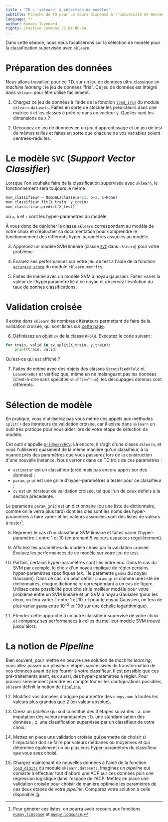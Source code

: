 ```yaml
---
title : "TD : `sklearn` & sélection de modèles"
subtitle: Planche de TD pour un cours dispensé à l'université de Rennes 2
language: fr
author: Romain Tavenard
rights: Creative Commons CC BY-NC-SA
---
```


Dans cette séance, nous nous focaliserons sur la sélection de modèle pour la
classification supervisée avec `sklearn`.

# Préparation des données

Nous allons travailler, pour ce TD, sur un jeu de données ultra classique en
_machine learning_ : le jeu de données "Iris". Ce jeu de données est intégré
dans `sklearn` pour être utilisé facilement.

1. Chargez ce jeu de données à l'aide de la fonction [`load_iris`](http://scikit-learn.org/stable/modules/generated/sklearn.datasets.load_iris.html) du module
`sklearn.datasets`. Faites en sorte de stocker les prédicteurs dans une matrice
`X` et les classes à prédire dans un vecteur `y`. Quelles sont les dimensions
de `X` ?

2. Découpez ce jeu de données en un jeu d'apprentissage et un jeu de test de
mêmes tailles et faites en sorte que chacune de vos variables soient
centrées-réduites.

# Le modèle `SVC` (_Support Vector Classifier_)

Lorsque l'on souhaite faire de la classification supervisée avec `sklearn`, le
fonctionnement sera toujours le même :

```python
mon_classifieur = NomDeLaClasse(a=12, b=3, c=None)
mon_classifieur.fit(X_train, y_train)
mon_classifieur.predict(X_test)
```

où `a`, `b` et `c` sont les hyper-paramètres du modèle.

À vous donc de dénicher la classe `sklearn` correspondant au modèle de votre
choix et d'éplucher sa documentation pour comprendre le fonctionnement des
différents hyper-paramètres associés au modèle.

3. Apprenez un modèle SVM linéaire (classe [`SVC`](http://scikit-learn.org/stable/modules/generated/sklearn.svm.SVC.html) dans `sklearn`) pour votre
problème.

4. Évaluez ses performances sur votre jeu de test à l'aide de la fonction
[`accuracy_score`](http://scikit-learn.org/stable/modules/generated/sklearn.metrics.accuracy_score.html) du module `sklearn.metrics`.

5. Faites de même avec un modèle SVM à noyau gaussien. Faites varier la valeur
de l'hyperparamètre lié à ce noyau et observez l'évolution du taux de bonnes
classifications.

# Validation croisée

Il existe dans `sklearn` de nombreux itérateurs permettant de faire de la
validation croisée, qui sont listés sur
[cette page](http://scikit-learn.org/stable/modules/classes.html#splitter-classes).

6. Définissez un objet `cv` de la classe `KFold`. Exécutez le code suivant :
```python
for train, valid in cv.split(X_train, y_train):
    print(train, valid)
```
Qu'est-ce qui est affiché ?

7. Faites de même avec des objets des classes `StratifiedKFold` et `LeaveOneOut`
et vérifiez que, même en ne mélangeant pas les données (c'est-à-dire sans
spécifier `shuffle=True`), les découpages obtenus sont différents.

# Sélection de modèle

En pratique, vous n'utiliserez pas vous même ces appels aux méthodes `split()`
des itérateurs de validation croisée, car il existe dans `sklearn` un outil
très pratique pour vous aider lors de votre étape de sélection de modèle.

Cet outil s'appelle
[`GridSearchCV`](http://scikit-learn.org/stable/modules/generated/sklearn.model_selection.GridSearchCV.html).
Là encore, il s'agit d'une classe `sklearn`, et vous l'utiliserez quasiment de
la même manière qu'un classifieur, à la nuance près des paramètres que vous
passerez lors de la construction d'une nouvelle instance.
Nous verrons dans ce TD trois de ces paramètres :

* `estimator` est un classifieur (créé mais pas encore appris sur des données) ;
* `param_grid` est une grille d'hyper-paramètres à tester pour ce classifieur ;
* `cv` est un itérateur de validation croisée, tel que l'un de ceux définis à la
section précédente.

Le paramètre `param_grid` est un dictionnaire (ou une liste de dictionnaire,
comme on le verra plus tard) dont les clés sont les noms des hyper-paramètres à
faire varier et les valeurs associées sont des listes de valeurs à
tester[^1].

8. Reprenez le cas d'un classifieur SVM linéaire et faites varier
l'hyper-paramètre `C` entre 1 et 10 (en prenant 5 valeurs espacées
    régulièrement).

9. Affichez les paramètres du modèle choisi par la validation croisée. Évaluez
les performances de ce modèle sur votre jeu de test.

10. Parfois, certains hyper-paramètres sont liés entre eux. Dans le cas du SVM
par exemple, le choix d'un noyau implique de régler certains hyper-paramètres
spécifiques (_ex._ : le paramètre `gamma` du noyau Gaussien). Dans ce cas, on
peut définir `param_grid` comme une liste de dictionnaires, chaque dictionnaire
correspondant à un cas de figure. Utilisez cette possibilité pour choisir le
meilleur modèle pour votre problème entre un SVM linéaire et un SVM à noyau
Gaussien (pour les deux, on fera varier `C` entre 1 et 10, et pour le noyau
    Gaussien, on fera de plus varier `gamma` entre $10^{-2}$ et 100 sur une
        échelle logarithmique).

11. Étendez cette approche à un autre classifieur supervisé de votre choix et
comparez ses performances à celles du meilleur modèle SVM trouvé jusqu'alors.

# La notion de _Pipeline_

Bien souvent, pour mettre en oeuvre une solution de _machine learning_, vous
allez passer par plusieurs étapes successives de transformation de vos données
avant de les fournir à votre classifieur. Il est possible que ces
pré-traitements aient, eux aussi, des hyper-paramètres à régler. Pour pouvoir
sereinement prendre en compte toutes les configurations possibles, `sklearn`
définit la notion de
[`Pipeline`](http://scikit-learn.org/stable/modules/generated/sklearn.pipeline.Pipeline.html).

12. Modifiez vos données d'origine pour mettre des `numpy.nan` à toutes les
valeurs plus grandes que 2 (en valeur absolue).

13. Créez un _pipeline_ qui soit constitué des 3 étapes suivantes :
a. une imputation des valeurs manquantes ;
b. une standardisation des données ;
c. une classification supervisée par un classifieur de votre choix.

14. Mettez en place une validation croisée qui permette de choisir si
l'imputation doit se faire par valeurs médianes ou moyennes et qui détermine
également un ou plusieurs hyper-paramètres du classifieur que vous avez choisi.

15. Chargez maintenant de nouvelles données à l'aide de la fonction
[`load_digits`](http://scikit-learn.org/stable/modules/generated/sklearn.datasets.load_digits.html)
du module `sklearn.datasets`.
Imaginez un _pipeline_ qui consiste à effectuer tout d'abord une ACP sur ces
données puis une régression logistique dans l'espace de l'ACP.
Mettez en place une validation croisée pour choisir de manière optimale les
paramètres de ces deux étapes de votre _pipeline_.
Comparez votre solution à celle disponible
[là](http://scikit-learn.org/stable/auto_examples/plot_digits_pipe.html).

[^1]: Pour générer ces listes, on pourra avoir recours aux fonctions [`numpy.linspace`](https://docs.scipy.org/doc/numpy-1.13.0/reference/generated/numpy.linspace.html) et [`numpy.logspace`](https://docs.scipy.org/doc/numpy-1.13.0/reference/generated/numpy.logspace.html).
